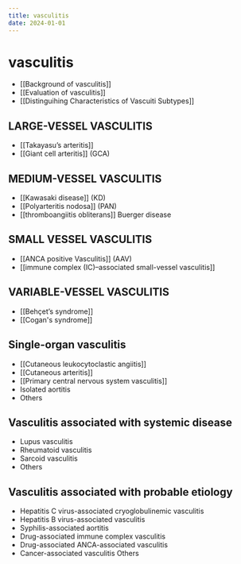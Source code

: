 ```yaml
---
title: vasculitis
date: 2024-01-01
---
```


# vasculitis

- [[Background of vasculitis]]
- [[Evaluation of vasculitis]]
- [[Distinguihing Characteristics of Vascuiti Subtypes]]

## LARGE-VESSEL VASCULITIS

- [[Takayasu’s arteritis]]
- [[Giant cell arteritis]] (GCA)

## MEDIUM-VESSEL VASCULITIS

- [[Kawasaki disease]] (KD)
- [[Polyarteritis nodosa]] (PAN)
- [[thromboangiitis obliterans]] Buerger disease

## SMALL VESSEL VASCULITIS

- [[ANCA positive Vasculitis]] (AAV)
- [[immune complex (IC)–associated small-vessel vasculitis]]

## VARIABLE-VESSEL VASCULITIS

- [[Behçet’s syndrome]]
- [[Cogan's syndrome]]

## Single-organ vasculitis

- [[Cutaneous leukocytoclastic angiitis]]
- [[Cutaneous arteritis]]
- [[Primary central nervous system vasculitis]]
- Isolated aortitis
- Others

## Vasculitis associated with systemic disease

- Lupus vasculitis
- Rheumatoid vasculitis
- Sarcoid vasculitis
- Others

## Vasculitis associated with probable etiology

- Hepatitis C virus-associated cryoglobulinemic vasculitis
- Hepatitis B virus-associated vasculitis
- Syphilis-associated aortitis
- Drug-associated immune complex vasculitis
- Drug-associated ANCA-associated vasculitis
- Cancer-associated vasculitis
  Others
